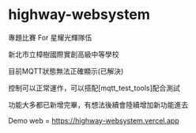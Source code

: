 # highway-websystem
專題比賽
For 星耀光輝隊伍
<p>新北市立樟樹國際實創高級中等學校</p>
<p>目前MQTT狀態無法正確顯示(已解決)</p>
<p>控制可以正常運作，可以搭配[mqtt_test_tools]配合測試</p>
功能大多都已新增完畢，有想法後續會陸續增加新功能進去
<p>Demo web = <a href="https://highway-websystem.vercel.app">https://highway-websystem.vercel.app</a></p>
